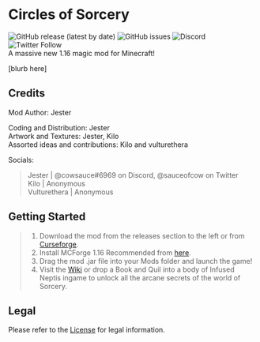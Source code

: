 # Circles of Sorcery 
![GitHub release (latest by date)](https://img.shields.io/github/downloads/cowsaucedev/circlesofsorcery/latest/total?color=blue&label=Downloads&logo=dropbox) 
![GitHub issues](https://img.shields.io/github/issues/cowsaucedev/circlesofsorcery?color=blue&logo=github)
![Discord](https://img.shields.io/discord/785376924435218463?color=blue&label=Discord&logo=discord&style=flat) 
![Twitter Follow](https://img.shields.io/twitter/follow/feralrain?color=blue&label=Twitter&logo=twitter&style=flat)  
A massive new 1.16 magic mod for Minecraft!  
  
[blurb here]

## Credits
Mod Author: Jester  
  
Coding and Distribution: Jester  
Artwork and Textures: Jester, Kilo  
Assorted ideas and contributions: Kilo and vulturethera  
  
Socials: 
> Jester | @cowsauce#6969 on Discord, @sauceofcow on Twitter  
> Kilo | Anonymous  
> Vulturethera | Anonymous  

## Getting Started

> 1) Download the mod from the releases section to the left or from [Curseforge](https://www.curseforge.com/minecraft/mc-mods/circles-of-sorcery).
> 2) Install MCForge 1.16 Recommended from [here](http://files.minecraftforge.net/).
> 3) Drag the mod .jar file into your Mods folder and launch the game!
> 4) Visit the [Wiki](https://github.com/CowsauceDev/circlesofsorcery/wiki) or drop a Book and Quil into a body of Infused Neptis ingame to unlock all the arcane secrets of the world of Sorcery.

## Legal
Please refer to the [License](https://github.com/CowsauceDev/Circles-of-Sorcery/blob/main/LICENSE.md) for legal information.

